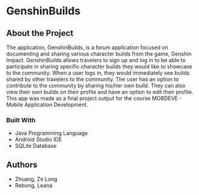 # GenshinBuilds

## About the Project

The application, GenshinBuilds, is a forum application focused on documenting and sharing various character builds from the game, Genshin Impact. GenshinBuilds allows travelers to sign up and log in to be able to participate in sharing specific character builds they would like to showcase to the community. When a user logs in, they would immediately see builds shared by other travelers to the community. The user has an option to contribute to the community by sharing his/her own build. They can also view their own builds on their profile and have an option to edit their profile. This app was made as a final project output for the course MOBDEVE - Mobile Application Development.

### Built With

* Java Programming Language
* Android Studio IDE
* SQLite Database

## Authors

* Zhuang, Ze Long
* Rebong, Leana
